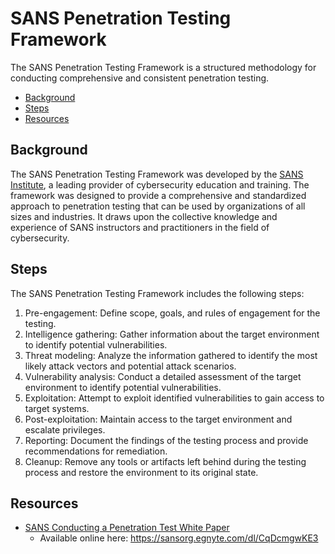 # SANS Penetration Testing Framework

The SANS Penetration Testing Framework is a structured methodology for conducting comprehensive and consistent penetration testing.

* [Background](#background)
* [Steps](#steps)
* [Resources](#resources)

## Background

The SANS Penetration Testing Framework was developed by the [SANS Institute](https://www.sans.org/), a leading provider of cybersecurity education and training. The framework was designed to provide a comprehensive and standardized approach to penetration testing that can be used by organizations of all sizes and industries. It draws upon the collective knowledge and experience of SANS instructors and practitioners in the field of cybersecurity.

## Steps

The SANS Penetration Testing Framework includes the following steps:

1. Pre-engagement: Define scope, goals, and rules of engagement for the testing.
2. Intelligence gathering: Gather information about the target environment to identify potential vulnerabilities.
3. Threat modeling: Analyze the information gathered to identify the most likely attack vectors and potential attack scenarios.
4. Vulnerability analysis: Conduct a detailed assessment of the target environment to identify potential vulnerabilities.
5. Exploitation: Attempt to exploit identified vulnerabilities to gain access to target systems.
6. Post-exploitation: Maintain access to the target environment and escalate privileges.
7. Reporting: Document the findings of the testing process and provide recommendations for remediation.
8. Cleanup: Remove any tools or artifacts left behind during the testing process and restore the environment to its original state.

## Resources

* [SANS Conducting a Penetration Test White Paper](/resources/sans-conducting-penetration-test.pdf)
  * Available online here: <https://sansorg.egnyte.com/dl/CqDcmgwKE3>
